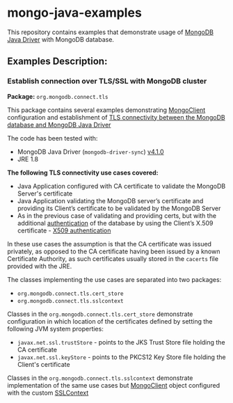 # mongo-java-examples
This repository contains examples that demonstrate usage of [MongoDB Java Driver](https://mongodb.github.io/mongo-java-driver/) with MongoDB database.

## Examples Description:

### Establish connection over TLS/SSL with MongoDB cluster
**Package:** `org.mongodb.connect.tls`

This package contains several examples demonstrating [MongoClient](https://mongodb.github.io/mongo-java-driver/4.1/apidocs/mongodb-driver-sync/com/mongodb/client/MongoClient.html) configuration and establishment of [TLS connectivity between the MongoDB database and MongoDB Java Driver](https://mongodb.github.io/mongo-java-driver/4.1/driver/tutorials/ssl/)

The code has been tested with:
- MongoDB Java Driver (`mongodb-driver-sync`) [v4.1.0](https://mongodb.github.io/mongo-java-driver/4.1/)
- JRE 1.8

**The following TLS connectivity use cases covered:**
- Java Application configured with CA certificate to validate the MongoDB Server's certificate
- Java Application validating the MongoDB server’s certificate and providing its Client’s certificate to be validated by the MongoDB Server
- As in the previous case of validating and providing certs, but with the additional [authentication](http://mongodb.github.io/mongo-java-driver/4.1/driver-reactive/tutorials/authentication/) of the database by using the Client’s X.509 certificate - [X509 authentication](https://docs.mongodb.com/manual/core/security-x.509/#x-509)

In these use cases the assumption is that the CA certificate was issued privately, as opposed to the CA certificate having been issued by a known Certificate Authority, as such certificates usually stored in the `cacerts` file provided with the JRE. 

The classes implementing the use cases are separated into two packages: 
- `org.mongodb.connect.tls.cert_store`
- `org.mongodb.connect.tls.sslcontext`

Classes in the `org.mongodb.connect.tls.cert_store` demonstrate configuration in which location of the certificates defined by setting the following JVM system properties:
- `javax.net.ssl.trustStore` - points to the JKS Trust Store file holding the CA certificate
- `javax.net.ssl.keyStore` - points to the PKCS12 Key Store file holding the Client's certificate

Classes in the `org.mongodb.connect.tls.sslcontext` demonstrate implementation of the same use cases but [MongoClient](https://mongodb.github.io/mongo-java-driver/4.1/apidocs/mongodb-driver-sync/com/mongodb/client/MongoClient.html) object configured with the custom [SSLContext](https://docs.oracle.com/javase/8/docs/api/javax/net/ssl/SSLContext.html)
